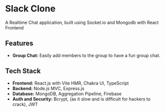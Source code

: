 # Slack Clone

A Realtime Chat application, built using Socket.io and Mongodb with React Frontend
## Features

- **Group Chat:** Easily add members to the group to have a fun group chat.

## Tech Stack

- **Frontend:** React.js with Vite HMR, Chakra UI, TypeScript
- **Backend:** Node.js MVC, Express.js
- **Database:** MongoDB, Aggregation Pipeline, Firebase
- **Auth and Security:** Bcrypt, (as it slow and is difficult for hackers to crack), JWT




